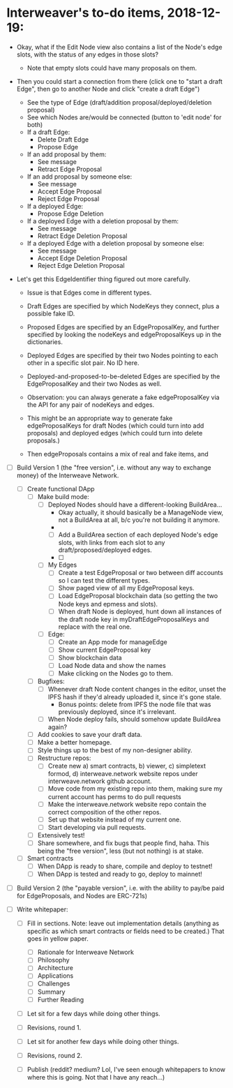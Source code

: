 # Interweaver's to-do items, 2018-12-19:


  - Okay, what if the Edit Node view also contains a list of the Node's edge slots, with the status of any edges in those slots?
    - Note that empty slots could have many proposals on them.
  - Then you could start a connection from there (click one to "start a draft Edge", then go to another Node and click "create a draft Edge")

    - See the type of Edge (draft/addition proposal/deployed/deletion proposal)
    - See which Nodes are/would be connected (button to 'edit node' for both)
    - If a draft Edge:
      - Delete Draft Edge
      - Propose Edge
    - If an add proposal by them:
      - See message
      - Retract Edge Proposal
    - If an add proposal by someone else:
      - See message
      - Accept Edge Proposal
      - Reject Edge Proposal
    - If a deployed Edge:
      - Propose Edge Deletion
    - If a deployed Edge with a deletion proposal by them:
      - See message
      - Retract Edge Deletion Proposal
    - If a deployed Edge with a deletion proposal by someone else:
      - See message
      - Accept Edge Deletion Proposal
      - Reject Edge Deletion Proposal
      
- Let's get this EdgeIdentifier thing figured out more carefully.
  - Issue is that Edges come in different types.
  - Draft Edges are specified by which NodeKeys they connect, plus a possible fake ID.
  - Proposed Edges are specified by an EdgeProposalKey, and further specified by looking the nodeKeys and edgeProposalKeys up in the dictionaries.
  - Deployed Edges are specified by their two Nodes pointing to each other in a specific slot pair. No ID here.
  - Deployed-and-proposed-to-be-deleted Edges are specified by the EdgeProposalKey and their two Nodes as well.
  
  - Observation: you can always generate a fake edgeProposalKey via the API for any pair of nodeKeys and edges.
  - This might be an appropriate way to generate fake edgeProposalKeys for draft Nodes (which could turn into add proposals) and deployed edges (which could turn into delete proposals.)
  - Then edgeProposals contains a mix of real and fake items, and 

- [ ] Build Version 1 (the "free version", i.e. without any way to exchange money) of the Interweave Network.
  - [ ] Create functional DApp
    - [ ] Make build mode:
      - [ ] Deployed Nodes should have a different-looking BuildArea...
        - Okay actually, it should basically be a ManageNode view, not a BuildArea at all, b/c you're not building it anymore.
        -
        - [ ] Add a BuildArea section of each deployed Node's edge slots, with links from each slot to any draft/proposed/deployed edges.
        - [ ]
      - [ ] My Edges
        - [ ] Create a test EdgeProposal or two between diff accounts so I can test the different types.
        - [ ] Show paged view of all my EdgeProposal keys.
        - [ ] Load EdgeProposal blockchain data (so getting the two Node keys and epmess and slots).
        - [ ] When draft Node is deployed, hunt down all instances of the draft node key in myDraftEdgeProposalKeys and replace with the real one.
      - [ ] Edge:
        - [ ] Create an App mode for manageEdge
        - [ ] Show current EdgeProposal key
        - [ ] Show blockchain data
        - [ ] Load Node data and show the names
        - [ ] Make clicking on the Nodes go to them.
    - [ ] Bugfixes:
      - [ ] Whenever draft Node content changes in the editor, unset the IPFS hash if they'd already uploaded it, since it's gone stale.
        - Bonus points: delete from IPFS the node file that was previously deployed, since it's irrelevant.
      - [ ] When Node deploy fails, should somehow update BuildArea again?
    - [ ] Add cookies to save your draft data.
    - [ ] Make a better homepage.
    - [ ] Style things up to the best of my non-designer ability.
    - [ ] Restructure repos:
      - [ ] Create new a) smart contracts, b) viewer, c) simpletext formod, d) interweave.network website repos under interweave.network github account.
      - [ ] Move code from my existing repo into them, making sure my current account has perms to do pull requests
      - [ ] Make the interweave.network website repo contain the correct composition of the other repos.
      - [ ] Set up that website instead of my current one.
      - [ ] Start developing via pull requests.
    - [ ] Extensively test!
    - [ ] Share somewhere, and fix bugs that people find, haha. This being the "free version", less (but not nothing) is at stake.
  - [ ] Smart contracts
    - [ ] When DApp is ready to share, compile and deploy to testnet!
    - [ ] When DApp is tested and ready to go, deploy to mainnet!
    
- [ ] Build Version 2 (the "payable version", i.e. with the ability to pay/be paid for EdgeProposals, and Nodes are ERC-721s)

- [ ] Write whitepaper:
    - [ ] Fill in sections. Note: leave out implementation details (anything as specific as which smart contracts or fields need to be created.) That goes in yellow paper.
      - [ ] Rationale for Interweave Network
      - [ ] Philosophy
      - [ ] Architecture
      - [ ] Applications
      - [ ] Challenges
      - [ ] Summary
      - [ ] Further Reading
    - [ ] Let sit for a few days while doing other things.
    - [ ] Revisions, round 1.
    - [ ] Let sit for another few days while doing other things.
    - [ ] Revisions, round 2.
    - [ ] Publish (reddit? medium? Lol, I've seen enough whitepapers to know where this is going. Not that I have any reach...)
 



 
